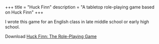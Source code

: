 +++
title = "Huck Finn"
description = "A tabletop role-playing game based on Huck Finn"
+++

I wrote this game for an English class in late middle school or early high school.

Download [Huck Finn: The Role-Playing Game](https://www.benovermyer.com/downloads/huckfinn.pdf)
